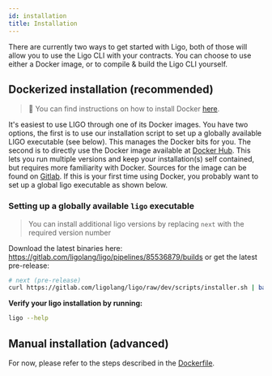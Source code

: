 ```yaml
---
id: installation
title: Installation
---
```


There are currently two ways to get started with Ligo, both of those will allow you to use the Ligo CLI with your contracts. You can choose to use either a Docker image, or to compile & build the Ligo CLI yourself.

## Dockerized installation (recommended)

> 🐳 You can find instructions on how to install Docker [here](https://docs.docker.com/install/).

It's easiest to use LIGO through one of its Docker images. You have two options,
the first is to use our installation script to set up a globally available LIGO
executable (see below). This manages the Docker bits for you. The second
is to directly use the Docker image available at [Docker Hub](https://hub.docker.com/r/ligolang/ligo).
This lets you run multiple versions and keep your installation(s) self contained, but requires more familiarity with Docker.
Sources for the image can be found on [Gitlab](https://gitlab.com/ligolang/ligo/blob/master/docker/Dockerfile).
If this is your first time using Docker, you probably want to set up a global ligo executable as shown below.

### Setting up a globally available `ligo` executable

> You can install additional ligo versions by replacing `next` with the required version number

Download the latest binaries here: https://gitlab.com/ligolang/ligo/pipelines/85536879/builds or get the latest pre-release:

```zsh
# next (pre-release)
curl https://gitlab.com/ligolang/ligo/raw/dev/scripts/installer.sh | bash -s "next"
```
<!--
```
# e.g. 1.0.0 (stable)
curl https://gitlab.com/ligolang/ligo/raw/master/scripts/installer.sh | bash -s "1.0.0"
```
-->

**Verify your ligo installation by running:**
```zsh
ligo --help
```


## Manual installation (advanced)

For now, please refer to the steps described in the [Dockerfile](https://gitlab.com/ligolang/ligo/blob/master/docker/Dockerfile).